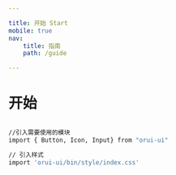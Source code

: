```yaml
---

title: 开始 Start
mobile: true
nav:
    title: 指南
    path: /guide

---
```



# 开始

```bash

//引入需要使用的模块
import { Button, Icon, Input} from "orui-ui"

// 引入样式
import 'orui-ui/bin/style/index.css'

```
